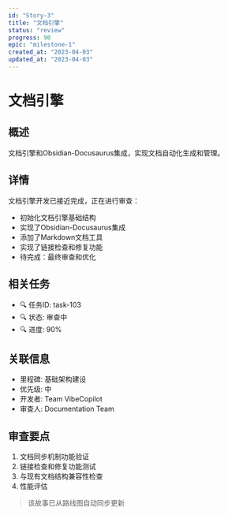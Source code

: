 ```yaml
---
id: "Story-3"
title: "文档引擎"
status: "review"
progress: 90
epic: "milestone-1"
created_at: "2023-04-03"
updated_at: "2023-04-03"
---
```


# 文档引擎

## 概述

文档引擎和Obsidian-Docusaurus集成，实现文档自动化生成和管理。

## 详情

文档引擎开发已接近完成，正在进行审查：

- 初始化文档引擎基础结构
- 实现了Obsidian-Docusaurus集成
- 添加了Markdown文档工具
- 实现了链接检查和修复功能
- 待完成：最终审查和优化

## 相关任务

- 🔍 任务ID: task-103
- 🔍 状态: 审查中
- 🔍 进度: 90%

## 关联信息

- 里程碑: 基础架构建设
- 优先级: 中
- 开发者: Team VibeCopilot
- 审查人: Documentation Team

## 审查要点

1. 文档同步机制功能验证
2. 链接检查和修复功能测试
3. 与现有文档结构兼容性检查
4. 性能评估

> 该故事已从路线图自动同步更新
